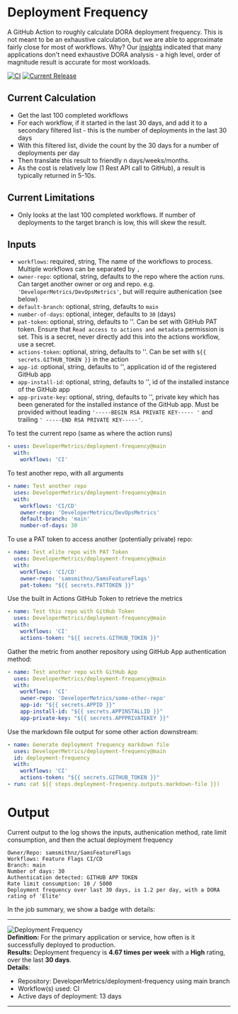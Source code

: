 # Deployment Frequency
A GitHub Action to roughly calculate DORA deployment frequency. This is not meant to be an exhaustive calculation, but we are able to approximate fairly close for most  of workflows. Why? Our [insights](https://samlearnsazure.blog/2022/08/23/my-insights-about-measuring-dora-devops-metrics-and-how-you-can-learn-from-my-mistakes/) indicated that many applications don't need exhaustive DORA analysis - a high level, order of magnitude result is accurate for most workloads. 

[![CI](https://github.com/DeveloperMetrics/deployment-frequency/actions/workflows/workflow.yml/badge.svg)](https://github.com/DeveloperMetrics/deployment-frequency/actions/workflows/workflow.yml)
[![Current Release](https://img.shields.io/github/release/DeveloperMetrics/deployment-frequency/all.svg)](https://github.com/DeveloperMetrics/deployment-frequency/releases)

## Current Calculation
- Get the last 100 completed workflows
- For each workflow, if it started in the last 30 days, and add it to a secondary filtered list - this is the number of deployments in the last 30 days
- With this filtered list, divide the count by the 30 days for a number of deployments per day
- Then translate this result to friendly n days/weeks/months. 
- As the cost is relatively low (1 Rest API call to GitHub), a result is typically returned in 5-10s.

## Current Limitations
- Only looks at the last 100 completed workflows. If number of deployments to the target branch is low, this will skew the result. 

## Inputs
- `workflows`: required, string, The name of the workflows to process. Multiple workflows can be separated by `,` 
- `owner-repo`: optional, string, defaults to the repo where the action runs. Can target another owner or org and repo. e.g. `'DeveloperMetrics/DevOpsMetrics'`, but will require authenication (see below)
- `default-branch`: optional, string, defaults to `main` 
- `number-of-days`: optional, integer, defaults to `30` (days)
- `pat-token`: optional, string, defaults to ''. Can be set with GitHub PAT token. Ensure that `Read access to actions and metadata` permission is set. This is a secret, never directly add this into the actions workflow, use a secret.
- `actions-token`: optional, string, defaults to ''. Can be set with `${{ secrets.GITHUB_TOKEN }}` in the action
- `app-id`: optional, string, defaults to '', application id of the registered GitHub app
- `app-install-id`: optional, string, defaults to '', id of the installed instance of the GitHub app
- `app-private-key`: optional, string, defaults to '', private key which has been generated for the installed instance of the GitHub app. Must be provided without leading `'-----BEGIN RSA PRIVATE KEY----- '` and trailing `' -----END RSA PRIVATE KEY-----'`.

To test the current repo (same as where the action runs)
```yml
- uses: DeveloperMetrics/deployment-frequency@main
  with:
    workflows: 'CI'
```

To test another repo, with all arguments
```yml
- name: Test another repo
  uses: DeveloperMetrics/deployment-frequency@main
  with:
    workflows: 'CI/CD'
    owner-repo: 'DeveloperMetrics/DevOpsMetrics'
    default-branch: 'main'
    number-of-days: 30
```

To use a PAT token to access another (potentially private) repo:
```yml
- name: Test elite repo with PAT Token
  uses: DeveloperMetrics/deployment-frequency@main
  with:
    workflows: 'CI/CD'
    owner-repo: 'samsmithnz/SamsFeatureFlags'
    pat-token: "${{ secrets.PATTOKEN }}"
```

Use the built in Actions GitHub Token to retrieve the metrics 
```yml
- name: Test this repo with GitHub Token
  uses: DeveloperMetrics/deployment-frequency@main
  with:
    workflows: 'CI'
    actions-token: "${{ secrets.GITHUB_TOKEN }}"
```

Gather the metric from another repository using GitHub App authentication method:
```yml
- name: Test another repo with GitHub App
  uses: DeveloperMetrics/deployment-frequency@main
  with:
    workflows: 'CI'
    owner-repo: 'DeveloperMetrics/some-other-repo'
    app-id: "${{ secrets.APPID }}"
    app-install-id: "${{ secrets.APPINSTALLID }}"
    app-private-key: "${{ secrets.APPPRIVATEKEY }}"
```

Use the markdown file output for some other action downstream:
```yml
- name: Generate deployment frequency markdown file
  uses: DeveloperMetrics/deployment-frequency@main
  id: deployment-frequency
  with:
    workflows: 'CI'
    actions-token: "${{ secrets.GITHUB_TOKEN }}"
- run: cat ${{ steps.deployment-frequency.outputs.markdown-file }})
```

# Output

Current output to the log shows the inputs, authenication method, rate limit consumption, and then the actual deployment frequency
```
Owner/Repo: samsmithnz/SamsFeatureFlags
Workflows: Feature Flags CI/CD
Branch: main
Number of days: 30
Authentication detected: GITHUB APP TOKEN
Rate limit consumption: 10 / 5000
Deployment frequency over last 30 days, is 1.2 per day, with a DORA rating of 'Elite'
```

In the job summary, we show a badge with details:

 ---
 ![Deployment Frequency](https://img.shields.io/badge/frequency-4.67%20times%20per%20week-green?logo=github&label=Deployment%20frequency)<br>
  **Definition:** For the primary application or service, how often is it successfully deployed to production.<br>
 **Results:** Deployment frequency is **4.67 times per week** with a **High** rating, over the last **30 days**.<br>
 **Details**:<br>
 - Repository: DeveloperMetrics/deployment-frequency using main branch
 - Workflow(s) used: CI
 - Active days of deployment: 13 days
 ---
